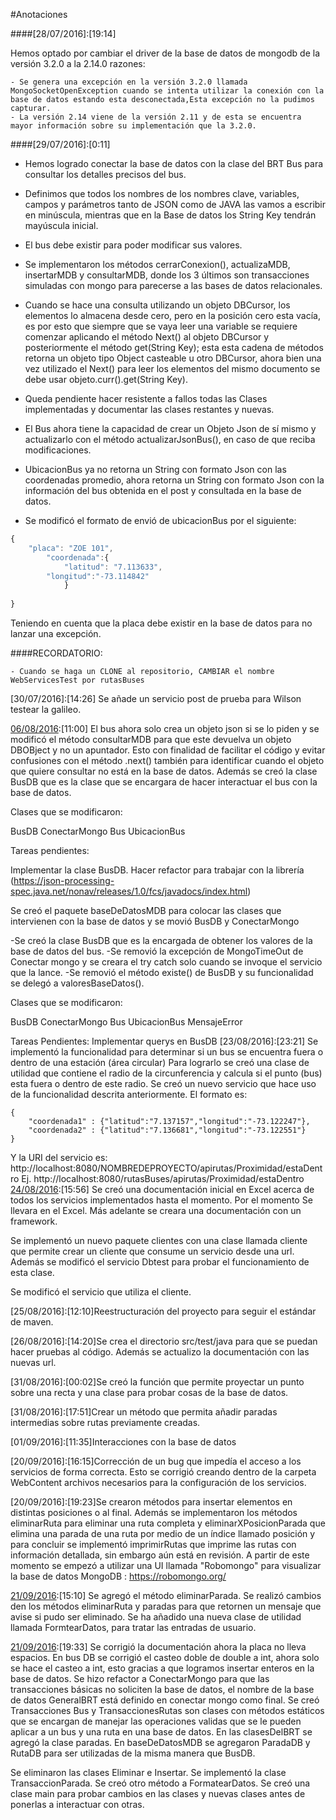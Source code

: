 #Anotaciones

####[28/07/2016]:[19:14]

Hemos optado por cambiar el driver de la base de datos de mongodb de la versión 3.2.0 a la 2.14.0 razones:

	- Se genera una excepción en la versión 3.2.0 llamada MongoSocketOpenException cuando se intenta utilizar la conexión con la base de datos estando esta desconectada,Esta excepción no la pudimos capturar.
	- La versión 2.14 viene de la versión 2.11 y de esta se encuentra mayor información sobre su implementación que la 3.2.0.

####[29/07/2016]:[0:11]

* Hemos logrado conectar la base de datos con la clase del BRT Bus para consultar los detalles precisos del bus.

* Definimos que todos los nombres de los nombres clave, variables, campos y parámetros tanto de JSON como de JAVA las vamos a escribir en minúscula, mientras que en la Base de datos los String Key tendrán mayúscula inicial.

* El bus debe existir para poder modificar sus valores.

* Se implementaron los métodos cerrarConexion(), actualizaMDB, insertarMDB y consultarMDB, donde los 3 últimos son transacciones simuladas con mongo para parecerse a las bases de datos relacionales.

* Cuando se hace una consulta utilizando un objeto DBCursor, los elementos lo almacena desde cero, pero en la posición cero esta vacía, es por esto que siempre que se vaya leer una variable se requiere comenzar aplicando el método Next() al objeto DBCursor y posteriormente el método get(String Key); esta esta cadena de métodos retorna un objeto tipo Object casteable u otro DBCursor, ahora bien una vez utilizado el Next() para leer los elementos del mismo documento se debe usar objeto.curr().get(String Key).

* Queda pendiente hacer resistente a fallos todas las Clases implementadas y documentar las clases restantes y nuevas.

* El Bus ahora tiene la capacidad de crear un Objeto Json de sí mismo y actualizarlo con el método actualizarJsonBus(), en caso de que reciba modificaciones.

* UbicacionBus ya no retorna un String con formato Json con las coordenadas promedio, ahora retorna un String con formato Json con la información del bus obtenida en el post y consultada en la base de datos.

* Se modificó el formato de envió de ubicacionBus por el siguiente:
```javascript
{
  	"placa": "ZOE 101",
	 	"coordenada":{
    		"latitud": "7.113633",
		"longitud":"-73.114842"
			}
  	
}
```
Teniendo en cuenta que la placa debe existir en la base de datos para no lanzar una excepción.

####RECORDATORIO: 

	- Cuando se haga un CLONE al repositorio, CAMBIAR el nombre WebServicesTest por rutasBuses


[30/07/2016]:[14:26] Se añade un servicio post de prueba para Wilson testear la galileo.

[06/08/2016]:[11:00] El bus ahora solo crea un objeto json si se lo piden y se modificó el método consultarMDB para que este devuelva un objeto DBOBject y no un apuntador. Esto con finalidad de facilitar el código y evitar confusiones con el método .next() también para identificar cuando el objeto que quiere consultar no está en la base de datos. Además se creó la clase BusDB que es la clase que se encargara de hacer interactuar el bus con la base de datos.

Clases que se modificaron:

BusDB
ConectarMongo
Bus
UbicacionBus

Tareas pendientes:

Implementar la clase BusDB.
Hacer refactor para trabajar con la librería (https://json-processing-spec.java.net/nonav/releases/1.0/fcs/javadocs/index.html)

Se creó el paquete baseDeDatosMDB para colocar las clases que intervienen con la base de datos y se movió 
BusDB y ConectarMongo

[06/08/2016]:[18:00]
-Se creó la clase BusDB que es la encargada de obtener los valores de la base de datos del bus.
-Se removió la excepción de MongoTimeOut de Conectar mongo y se creara el try catch solo cuando se invoque el servicio que la lance.
-Se removió el método existe() de BusDB y su funcionalidad se delegó a valoresBaseDatos().

Clases que se modificaron:

BusDB
ConectarMongo
Bus
UbicacionBus
MensajeError

Tareas Pendientes:
Implementar querys en BusDB
[23/08/2016]:[23:21]
Se implementó la funcionalidad para determinar si un bus se encuentra fuera o dentro de una estación (área circular)
Para lograrlo se creó una clase de utilidad que contiene el radio de la circunferencia y calcula si el punto (bus) esta fuera o dentro de este radio.
Se creó un nuevo servicio que hace uso de la funcionalidad descrita anteriormente. El formato es:
```[JSON]
{
    "coordenada1" : {"latitud":"7.137157","longitud":"-73.122247"},
    "coordenada2" : {"latitud":"7.136681","longitud":"-73.122551"}
}
```
Y la URI del servicio es: http://localhost:8080/NOMBREDEPROYECTO/apirutas/Proximidad/estaDentro
Ej. http://localhost:8080/rutasBuses/apirutas/Proximidad/estaDentro
[24/08/2016]:[15:56]
Se creó una documentación inicial en Excel acerca de todos los servicios implementados hasta el momento. Por el momento
Se llevara en el Excel. Más adelante se creara una documentación con un framework.

[24/08/2016]:[19:11]
Se implementó un nuevo paquete clientes con una clase llamada cliente que permite crear un cliente que consume un servicio desde una url. Además se modificó el servicio Dbtest para probar el funcionamiento de esta clase.

[24/08/2016]:[19:47]
Se modificó el servicio que utiliza el cliente.

[25/08/2016]:[12:10]Reestructuración del proyecto para seguir el estándar de maven.

[26/08/2016]:[14:20]Se crea el directorio src/test/java para que se puedan hacer pruebas al código. Además se actualizo la documentación con las nuevas url.

[31/08/2016]:[00:02]Se creó la función que permite proyectar un punto sobre una recta y una clase para probar cosas de la base de datos.

[31/08/2016]:[17:51]Crear un método que permita añadir paradas intermedias sobre rutas previamente creadas.

[01/09/2016]:[11:35]Interacciones con la base de datos

[20/09/2016]:[16:15]Corrección de un bug que impedía el acceso a los servicios de forma correcta. Esto se corrigió creando dentro de la carpeta WebContent archivos necesarios para la configuración de los servicios. 

[20/09/2016]:[19:23]Se crearon métodos para insertar elementos en distintas posiciones o al final. Además se implementaron los métodos eliminarRuta para eliminar una ruta completa y eliminarXPosicionParada que elimina una parada de una ruta por medio de un índice llamado posición y para concluir se implementó imprimirRutas que imprime las rutas con información detallada, sin embargo aún está en revisión.
A partir de este momento se empezó a utilizar una UI llamada "Robomongo" para visualizar la base de datos MongoDB  : https://robomongo.org/

[21/09/2016]:[15:10] Se agregó el método eliminarParada.
Se realizó cambios den los métodos eliminarRuta y paradas para que retornen un mensaje que avise si pudo ser eliminado.
Se ha añadido una nueva clase de utilidad llamada FormtearDatos, para tratar las entradas de usuario.

[21/09/2016]:[19:33] Se corrigió la documentación ahora la placa no lleva espacios.
En bus DB se corrigió el casteo doble de double a int, ahora solo se hace el casteo a int, esto gracias a que logramos insertar enteros en la base de datos.
Se hizo refactor a ConectarMongo para que las transacciones básicas no soliciten la base de datos, el nombre de la base de datos GeneralBRT está definido en conectar mongo como final.
Se creó Transacciones Bus y TransaccionesRutas son clases con métodos estáticos que se encargan de manejar las operaciones validas que se le pueden aplicar a un bus y una ruta en una base de datos.
En las clasesDelBRT se agregó la clase paradas.
En baseDeDatosMDB se agregaron ParadaDB y RutaDB para ser utilizadas de la misma manera que BusDB.

[21/09/2016]:[20:44]
Se eliminaron las clases Eliminar e Insertar.
Se implementó la clase TransaccionParada.
Se creó otro método a FormatearDatos.
Se creó una clase main para probar cambios en las clases y nuevas clases antes de ponerlas a interactuar con otras.




